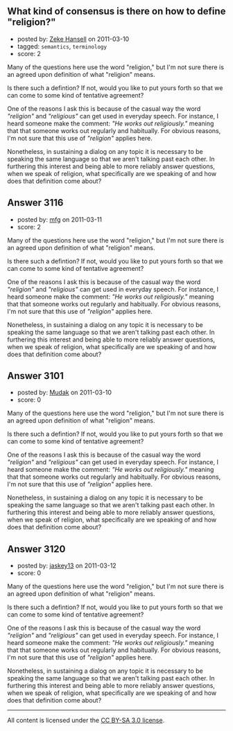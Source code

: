 ## What kind of consensus is there on how to define "religion?"

- posted by: [Zeke Hansell](https://stackexchange.com/users/-1/1244-zeke-hansell) on 2011-03-10
- tagged: `semantics`, `terminology`
- score: 2

Many of the questions here use the word "religion," but I'm not sure there is an agreed upon definition of what "religion" means.

Is there such a defintion? If not, would you like to put yours forth so that we can come to some kind of tentative agreement?

One of the reasons I ask this is because of the casual way the word *"religion"* and *"religious"* can get used in everyday speech. For instance, I heard someone make the comment: *"He works out religiously."* meaning that that someone works out regularly and habitually. For obvious reasons, I'm not sure that this use of *"religion"* applies here.

Nonetheless, in sustaining a dialog on any topic it is necessary to be speaking the same language so that we aren't talking past each other. In furthering this interest and being able to more reliably answer questions, when we speak of religion, what specifically are we speaking of and how does that definition come about?


## Answer 3116

- posted by: [mfg](https://stackexchange.com/users/-1/135-mfg) on 2011-03-11
- score: 2

Many of the questions here use the word "religion," but I'm not sure there is an agreed upon definition of what "religion" means.

Is there such a defintion? If not, would you like to put yours forth so that we can come to some kind of tentative agreement?

One of the reasons I ask this is because of the casual way the word *"religion"* and *"religious"* can get used in everyday speech. For instance, I heard someone make the comment: *"He works out religiously."* meaning that that someone works out regularly and habitually. For obvious reasons, I'm not sure that this use of *"religion"* applies here.

Nonetheless, in sustaining a dialog on any topic it is necessary to be speaking the same language so that we aren't talking past each other. In furthering this interest and being able to more reliably answer questions, when we speak of religion, what specifically are we speaking of and how does that definition come about?


## Answer 3101

- posted by: [Mudak](https://stackexchange.com/users/-1/205-mudak) on 2011-03-10
- score: 0

Many of the questions here use the word "religion," but I'm not sure there is an agreed upon definition of what "religion" means.

Is there such a defintion? If not, would you like to put yours forth so that we can come to some kind of tentative agreement?

One of the reasons I ask this is because of the casual way the word *"religion"* and *"religious"* can get used in everyday speech. For instance, I heard someone make the comment: *"He works out religiously."* meaning that that someone works out regularly and habitually. For obvious reasons, I'm not sure that this use of *"religion"* applies here.

Nonetheless, in sustaining a dialog on any topic it is necessary to be speaking the same language so that we aren't talking past each other. In furthering this interest and being able to more reliably answer questions, when we speak of religion, what specifically are we speaking of and how does that definition come about?


## Answer 3120

- posted by: [jaskey13](https://stackexchange.com/users/-1/1107-jaskey13) on 2011-03-12
- score: 0

Many of the questions here use the word "religion," but I'm not sure there is an agreed upon definition of what "religion" means.

Is there such a defintion? If not, would you like to put yours forth so that we can come to some kind of tentative agreement?

One of the reasons I ask this is because of the casual way the word *"religion"* and *"religious"* can get used in everyday speech. For instance, I heard someone make the comment: *"He works out religiously."* meaning that that someone works out regularly and habitually. For obvious reasons, I'm not sure that this use of *"religion"* applies here.

Nonetheless, in sustaining a dialog on any topic it is necessary to be speaking the same language so that we aren't talking past each other. In furthering this interest and being able to more reliably answer questions, when we speak of religion, what specifically are we speaking of and how does that definition come about?



---

All content is licensed under the [CC BY-SA 3.0 license](https://creativecommons.org/licenses/by-sa/3.0/).
